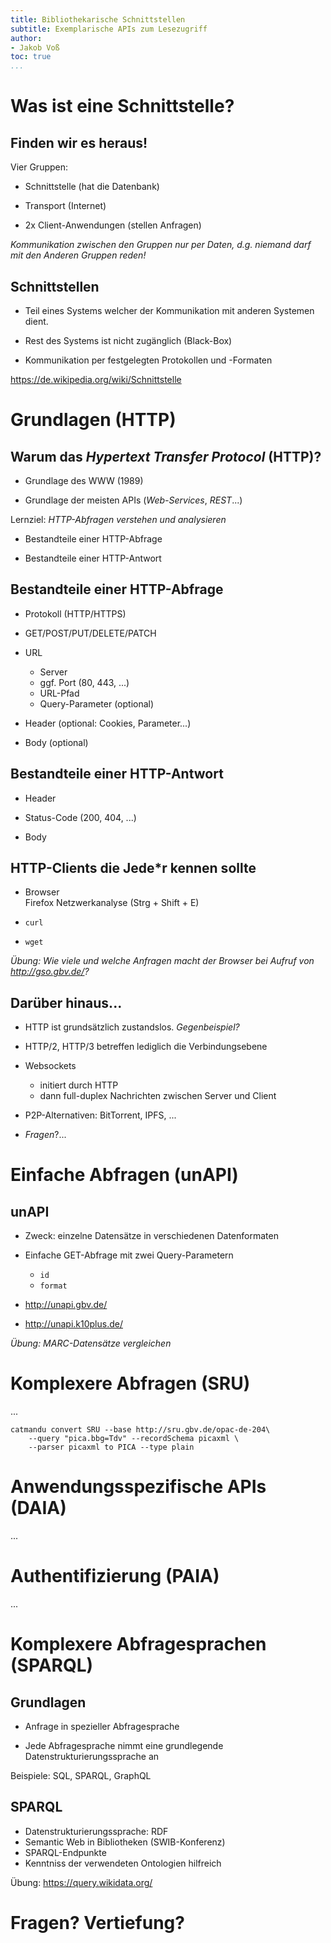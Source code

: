 ```yaml
---
title: Bibliothekarische Schnittstellen
subtitle: Exemplarische APIs zum Lesezugriff
author:
- Jakob Voß
toc: true
...
```


# Was ist eine Schnittstelle?

## Finden wir es heraus!

Vier Gruppen:

* Schnittstelle (hat die Datenbank)

* Transport (Internet)

* 2x Client-Anwendungen (stellen Anfragen)

*Kommunikation zwischen den Gruppen nur per Daten, d.g. niemand darf mit den Anderen Gruppen reden!*

## Schnittstellen

* Teil eines Systems welcher der Kommunikation mit anderen Systemen dient.

* Rest des Systems ist nicht zugänglich (Black-Box)

* Kommunikation per festgelegten Protokollen und -Formaten

<https://de.wikipedia.org/wiki/Schnittstelle>

# Grundlagen (HTTP)

## Warum das _Hypertext Transfer Protocol_ (HTTP)?

* Grundlage des WWW (1989)

* Grundlage der meisten APIs (_Web-Services_, _REST_...)

Lernziel: _HTTP-Abfragen verstehen und analysieren_

* Bestandteile einer HTTP-Abfrage

* Bestandteile einer HTTP-Antwort

## Bestandteile einer HTTP-Abfrage

* Protokoll (HTTP/HTTPS)

* GET/POST/PUT/DELETE/PATCH

* URL
    * Server 
    * ggf. Port (80, 443, ...)
    * URL-Pfad
    * Query-Parameter (optional)

* Header (optional: Cookies, Parameter...)

* Body (optional)

## Bestandteile einer HTTP-Antwort

* Header

* Status-Code (200, 404, ...)

* Body

## HTTP-Clients die Jede*r kennen sollte

* Browser\
  Firefox Netzwerkanalyse (Strg + Shift + E)

* `curl`

* `wget`

_Übung: Wie viele und welche Anfragen macht der Browser bei Aufruf von <http://gso.gbv.de/>?_

## Darüber hinaus...

* HTTP ist grundsätzlich zustandslos. _Gegenbeispiel?_  <!-- FTP -->

* HTTP/2, HTTP/3 betreffen lediglich die Verbindungsebene

* Websockets

    * initiert durch HTTP
    * dann full-duplex Nachrichten zwischen Server und Client

* P2P-Alternativen: BitTorrent, IPFS, ...

* _Fragen_?...


# Einfache Abfragen (unAPI)

## unAPI

* Zweck: einzelne Datensätze in verschiedenen Datenformaten

* Einfache GET-Abfrage mit zwei Query-Parametern
    * `id`
    * `format`

* <http://unapi.gbv.de/>
* <http://unapi.k10plus.de/>

_Übung: MARC-Datensätze vergleichen_

# Komplexere Abfragen (SRU)

...

~~~
catmandu convert SRU --base http://sru.gbv.de/opac-de-204\
    --query "pica.bbg=Tdv" --recordSchema picaxml \
    --parser picaxml to PICA --type plain
~~~

# Anwendungsspezifische APIs (DAIA)

...

# Authentifizierung (PAIA)

...

# Komplexere Abfragesprachen (SPARQL)

## Grundlagen

* Anfrage in spezieller Abfragesprache

* Jede Abfragesprache nimmt eine grundlegende 
  Datenstrukturierungssprache an

Beispiele: SQL, SPARQL, GraphQL

## SPARQL

* Datenstrukturierungssprache: RDF
* Semantic Web in Bibliotheken (SWIB-Konferenz)
* SPARQL-Endpunkte 
* Kenntniss der verwendeten Ontologien hilfreich

Übung: https://query.wikidata.org/

# Fragen? Vertiefung?

